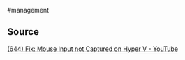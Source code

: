 #management 
## Source
[(644) Fix: Mouse Input not Captured on Hyper V - YouTube](https://www.youtube.com/watch?v=kr5t_3x9j_k)


